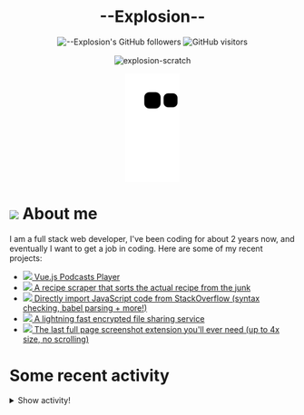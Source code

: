 # <div align="center">--Explosion--</div>

<div align=center>
  
![--Explosion's GitHub followers](https://img.shields.io/github/followers/Explosion-Scratch?color=00bbbb&style=for-the-badge&logo=github&logoColor=fff) 
![GitHub visitors](https://visitor-badge-reloaded.herokuapp.com/badge?page_id=explosion-scratch.visitor.badge.reloaded&color=00bbbb&style=for-the-badge&logo=github)

</div>

<p align=center><img align="center" src="https://github-readme-streak-stats.herokuapp.com/?user=explosion-scratch&" alt="explosion-scratch" /></p>
<p align=center><img align="center" src="https://raw.githubusercontent.com/Explosion-Scratch/Explosion-scratch/a407529eda6cf7c81265dae00a6eab19d1597632/github-contribution-grid-snake.svg" /></p>

<h1><img src="https://api.iconify.design/noto-v1:beaming-face-with-smiling-eyes.svg" width="25ch"> About me</h1>
  <p>I am a full stack web developer, I've been coding for about 2 years now, and eventually I want to get a job in coding. Here are some of my recent projects:</p>

  <ul>
     <li><a href="https://github.com/explosion-scratch/podcasts_player"><img src="https://api.iconify.design/noto-v1:musical-notes.svg"> Vue.js Podcasts Player</a></li>
     <li><a href="https://github.com/explosion-scratch/recipes/"><img src="https://api.iconify.design/noto-v1:face-savoring-food.svg"> A recipe scraper that sorts the actual recipe from the junk</a></li>
     <li><a href="https://github.com/explosion-scratch/stackoverflow_import/"><img src="https://api.iconify.design/noto-v1:man-technologist-medium-light-skin-tone.svg"> Directly import JavaScript code from StackOverflow (syntax checking, babel parsing + more!)</a></li>
     <li><a href="https://github.com/explosion-scratch/ondrop/"><img src="https://api.iconify.design/noto-v1:cloud-with-lightning.svg"> A lightning fast encrypted file sharing service</a></li>
     <li><a href="https://github.com/explosion-scratch/screenshot_extension/"><img src="https://api.iconify.design/noto-v1:computer-mouse.svg"> The last full page screenshot extension you'll ever need (up to 4x size, no scrolling)</a></li>
  </ul>
  
  # Some recent activity


<details><summary>Show activity!</summary>
<ul>
<li><p>20 hours, 46 minutes ago – Commented in <a href="https://github.com/gitpod-io/gitpod/issues/9874#issuecomment-1121943684">gitpod-io/gitpod</a><blockquote>Yeah prebuilds are taking a really long time for me 10min It would be nice to simply not wait for the prebuild but instead see the progress of it </blockquote></p></li>
<li><p>2 days, 5 hours, 35 minutes ago – Commented in <a href="https://github.com/lardbit/nefarious/issues/194#issuecomment-1120482730">lardbit/nefarious</a><blockquote> You first have to cd to the directory where nefarious lives before running those docker compose commands Even if you delete the nefarious direc </blockquote></p></li>
<li><p>4 days, 8 hours, 38 minutes ago – Commented in <a href="https://github.com/SuperTux/supertux/issues/2204#issuecomment-1119837460">SuperTux/supertux</a><blockquote> https github com SuperTux addons website Not sure if it s functional though Yeah I meant the <em>website</em> not the GH repo</blockquote></p></li>
<li><p>4 days, 10 hours, 57 minutes ago – Commented in <a href="https://github.com/lardbit/nefarious/issues/194#issuecomment-1119723389">lardbit/nefarious</a><blockquote>Somehow it s starting on linux boot though I remember reading something about that in the README when I installed a few months ago but can t find i </blockquote></p></li>
<li><p>4 days, 10 hours, 58 minutes ago – Commented in <a href="https://github.com/lardbit/nefarious/issues/194#issuecomment-1119722953">lardbit/nefarious</a><blockquote> docker compose down v Got it also where is nefarious located I m getting this error nefarious docker compose exec nefarious env bin </blockquote></p></li>
<li><p>4 days, 11 hours, 3 minutes ago – Commented in <a href="https://github.com/lardbit/nefarious/issues/194#issuecomment-1119718359">lardbit/nefarious</a><blockquote>Hmm somehow I had uninstall nefarious but never shut down the port anyways for anyone looking at this issue in the future I believe setting the </blockquote></p></li>
<li><p>4 days, 11 hours, 8 minutes ago – Commented in <a href="https://github.com/lardbit/nefarious/issues/194#issuecomment-1119713458">lardbit/nefarious</a><blockquote>Doesn t settings require you to login though </blockquote></p></li>
<li><p>4 days, 16 hours, 47 minutes ago – <a href="https://github.com/Explosion-Scratch/blog/commit/2a1029c1c31215a53bd333f9d4fe95bd58afd589"><code>2a1029c</code></a>– Don't redirect to <code>\/test</code> (<a href="https://github.com/Explosion-Scratch/blog">Explosion-Scratch/blog</a>)</p></li>
<li><p>4 days, 16 hours, 48 minutes ago – <a href="https://github.com/Explosion-Scratch/blog/commit/4e7d3d214d27515afec5a4445c8296b5965302b8"><code>4e7d3d2</code></a>– Make code tags JS (<a href="https://github.com/Explosion-Scratch/blog">Explosion-Scratch/blog</a>)</p></li>
<li><p>4 days, 16 hours, 50 minutes ago – <a href="https://github.com/Explosion-Scratch/blog/commit/eaf60f9d4299cf08c68755f3fab7e40f8b8c9e26"><code>eaf60f9</code></a>– Update svelte-mixins.md (<a href="https://github.com/Explosion-Scratch/blog">Explosion-Scratch/blog</a>)</p></li>
<li><p>4 days, 16 hours, 56 minutes ago – Commented in <a href="https://github.com/SuperTux/supertux/issues/2204#issuecomment-1119412181">SuperTux/supertux</a><blockquote>Wait I didn t know about the addons website not to get off topic but could you send a link to that </blockquote></p></li>
<li><p>4 days, 16 hours, 57 minutes ago – <a href="https://github.com/Explosion-Scratch/blog/commit/2fb3b74b10c933284dd438c4336fd01b73899d3f"><code>2fb3b74</code></a>– Create mongodb-roles.md (<a href="https://github.com/Explosion-Scratch/blog">Explosion-Scratch/blog</a>)</p></li>
<li><p>5 days, 9 hours, 15 minutes ago – Commented in <a href="https://github.com/Explosion-Scratch/Explosion-scratch/issues/9#issuecomment-1118823099">Explosion-Scratch/Explosion-scratch</a><blockquote>Also your encryption method is incredibly inefficient it would probably be best to convert the file to an ArrayBuffer then convert that directly re </blockquote></p></li>
<li><p>5 days, 9 hours, 23 minutes ago – Commented in <a href="https://github.com/Explosion-Scratch/Explosion-scratch/issues/9#issuecomment-1118806846">Explosion-Scratch/Explosion-scratch</a><blockquote>Alright this works https codepen io explosion scratch full abqvNwQ</blockquote></p></li>
<li><p>5 days, 9 hours, 33 minutes ago – Commented in <a href="https://github.com/Explosion-Scratch/Explosion-scratch/issues/9#issuecomment-1118780613">Explosion-Scratch/Explosion-scratch</a><blockquote>It s because of the way I convert base64 to and from buffers</blockquote></p></li>
<li><p>5 days, 9 hours, 33 minutes ago – Commented in <a href="https://github.com/Explosion-Scratch/Explosion-scratch/issues/9#issuecomment-1118780075">Explosion-Scratch/Explosion-scratch</a><blockquote>Working on debugging rn</blockquote></p></li>
<li><p>5 days, 9 hours, 34 minutes ago – Commented in <a href="https://github.com/Explosion-Scratch/Explosion-scratch/issues/9#issuecomment-1118779902">Explosion-Scratch/Explosion-scratch</a><blockquote>I m getting this error Error RangeError Maximum call stack size exceeded crypto js 58 </blockquote></p></li>
<li><p>5 days, 9 hours, 44 minutes ago – Commented in <a href="https://github.com/Explosion-Scratch/Explosion-scratch/issues/9#issuecomment-1118766328">Explosion-Scratch/Explosion-scratch</a><blockquote> Explosion Scratch I m pinging you because I think you aren t subscribed to this thread or watching this repo Nope I m subscribed to the threa </blockquote></p></li>
<li><p>5 days, 18 hours, 9 minutes ago – Commented in <a href="https://github.com/Explosion-Scratch/Explosion-scratch/issues/9#issuecomment-1118270929">Explosion-Scratch/Explosion-scratch</a><blockquote>Oh yeah could you make a codepen for it or something </blockquote></p></li>
<li><p>6 days, 18 hours, 7 minutes ago – Commented in <a href="https://github.com/Bijoujs/Bijou.js/pull/363#issuecomment-1117028936">Bijoujs/Bijou.js</a><blockquote>Thanks </blockquote></p></li>
<li><p>7 days, 16 hours, 1 minute ago – Commented in <a href="https://github.com/Explosion-Scratch/Explosion-scratch/issues/9#issuecomment-1115934125">Explosion-Scratch/Explosion-scratch</a><blockquote> Explosion Scratch I was currently searching for a browser based password encryption decryption system and I came across your blog https </blockquote></p></li>
<li><p>7 days, 16 hours, 4 minutes ago – Commented in <a href="https://github.com/Explosion-Scratch/Explosion-scratch/issues/9#issuecomment-1115927471">Explosion-Scratch/Explosion-scratch</a><blockquote> Also if I try to encrypt a file which is around 400KB it says Error RangeError too many arguments provided for a function call Make sure t </blockquote></p></li>
</ul>
</details>
